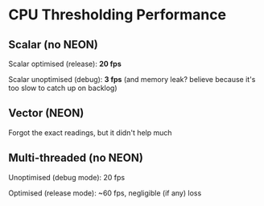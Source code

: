# CPU Thresholding Performance

## Scalar (no NEON)
Scalar optimised (release): **20 fps**

Scalar unoptimised (debug): **3 fps** (and memory leak? believe because it's too slow to catch up on backlog)

## Vector (NEON)
Forgot the exact readings, but it didn't help much

## Multi-threaded (no NEON)
Unoptimised (debug mode): 20 fps

Optimised (release mode): ~60 fps, negligible (if any) loss